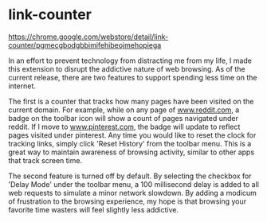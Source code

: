 # link-counter

https://chrome.google.com/webstore/detail/link-counter/pgmecgbodgbbimifehibeojmehopiega

In an effort to prevent technology from distracting me from my life, I made this extension to disrupt the addictive nature of web browsing. As of the current release, there are two features to support spending less time on the internet. 

The first is a counter that tracks how many pages have been visited on the current domain. For example, while on any page of www.reddit.com, a badge on the toolbar icon will show a count of pages navigated under reddit. If I move to www.pinterest.com, the badge will update to reflect pages visited under pinterest. Any time you would like to reset the clock for tracking links, simply click 'Reset History' from the toolbar menu. This is a great way to maintain awareness of browsing activity, similar to other apps that track screen time.

The second feature is turned off by default. By selecting the checkbox for 'Delay Mode' under the toolbar menu, a 100 millisecond delay is added to all web requests to simulate a minor network slowdown. By adding a modicum of frustration to the browsing experience, my hope is that browsing your favorite time wasters will feel slightly less addictive.
